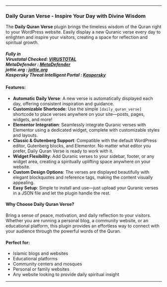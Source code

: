 
<hr>
<h3><strong>Daily Quran Verse - Inspire Your Day with Divine Wisdom</strong></h3>
<p>The <strong>Daily Quran Verse</strong> plugin brings the timeless wisdom of the Quran right to your WordPress website. Easily display a new Quranic verse every day to enlighten and inspire your visitors, creating a space for reflection and spiritual growth.</p>
<h5>
  Fully in  <br>Virustotal Checked: <a href="https://www.virustotal.com/gui/file/7cfcaa87c7ae6583f4dd32646370ae632ddbc1ee676680b78bd9d89cc573e04d">VIRUSTOTAL</a> <br>
  MetaDefender : <a href="[https://www.virustotal.com/gui/file/7cfcaa87c7ae6583f4dd32646370ae632ddbc1ee676680b78bd9d89cc573e04d](https://metadefender.com/results/file/bzI1MDEyMmlLcTJ3V2psLXFZSVJweWp3WGYtSVU)">MetaDefender</a> <br>
  jottie.org : <a href="https://virusscan.jotti.org/en-US/filescanjob/iml49hhq61">jottie.org</a> <br>
  Kaspersky Threat Intelligent Portal : <a href="https://opentip.kaspersky.com/7CFCAA87C7AE6583F4DD32646370AE632DDBC1EE676680B78BD9D89CC573E04D/results?tab=upload">Kaspersky</a> <br>
</h5>
<h4><strong>Features</strong>:</h4>
<ul>
<li>
<strong>Automatic Daily Verse</strong>: A new verse is automatically displayed each day, offering consistent inspiration and guidance.</li>
<li><strong>Customizable Shortcode</strong>: Use the simple <code>[daily_quran_verse]</code> shortcode to place verses anywhere on your site—posts, pages, widgets, and more!</li><li><strong>Elementor Integration</strong>: Seamlessly integrate Quranic verses with Elementor using a dedicated widget, complete with customizable styles and layouts.</li><li><strong>Classic &amp; Gutenberg Support</strong>: Compatible with the default WordPress editor, Gutenberg blocks, and Elementor. No matter what editor you prefer, Daily Quran Verse is ready to work with it.</li><li><strong>Widget Flexibility</strong>: Add Quranic verses to your sidebar, footer, or any widget area, creating a spiritually uplifting space anywhere on your website.</li><li><strong>Custom Design Options</strong>: The verses are displayed beautifully with elegant blockquotes and reference tags, making the content visually appealing.</li><li><strong>Easy Setup</strong>: Simple to install and use—just upload your Quranic verses in a JSON file and let the plugin handle the rest.</li></ul><h4><strong>Why Choose Daily Quran Verse?</strong></h4><p>Bring a sense of peace, motivation, and daily reflection to your visitors. Whether you are running a personal blog, a community website, or an educational platform, this plugin provides an effortless way to connect with your audience through the powerful words of the Quran.</p><h4><strong>Perfect for</strong>:</h4><ul><li>Islamic blogs and websites</li><li>Educational platforms</li><li>Community centers and mosques</li><li>Personal or family websites</li><li>Any website looking to provide daily spiritual insight</li></ul><hr></div>
